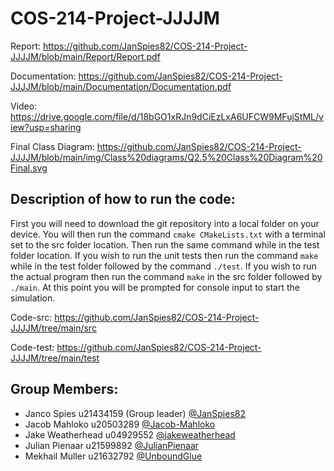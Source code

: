 # COS-214-Project-JJJJM
Report: https://github.com/JanSpies82/COS-214-Project-JJJJM/blob/main/Report/Report.pdf

Documentation: https://github.com/JanSpies82/COS-214-Project-JJJJM/blob/main/Documentation/Documentation.pdf

Video: https://drive.google.com/file/d/18bGO1xRJn9dCiEzLxA6UFCW9MFujStML/view?usp=sharing

Final Class Diagram: https://github.com/JanSpies82/COS-214-Project-JJJJM/blob/main/img/Class%20diagrams/Q2.5%20Class%20Diagram%20Final.svg

## Description of how to run the code: 
First you will need to download the git repository into a local folder on your device. You will then run the command `cmake CMakeLists.txt` with a terminal set to the
src folder location. Then run the same command while in the test folder location. If you wish to run the unit tests then run the command `make` while in the test folder
followed by the command `./test`. If you wish to run the actual program then run the command `make` in the src folder followed by `./main`. At this point you will be
prompted for console input to start the simulation.

Code-src: https://github.com/JanSpies82/COS-214-Project-JJJJM/tree/main/src

Code-test: https://github.com/JanSpies82/COS-214-Project-JJJJM/tree/main/test

## Group Members:
- Janco Spies u21434159 (Group leader) [@JanSpies82](https://github.com/JanSpies82)
- Jacob Mahloko u20503289 [@Jacob-Mahloko](https://github.com/Jacob-Mahloko)
- Jake Weatherhead u04929552 [@jakeweatherhead](https://github.com/jakeweatherhead)
- Julian Pienaar u21599892 [@JulianPienaar](https://github.com/JulianPienaar)
- Mekhail Muller u21632792 [@UnboundGlue](https://github.com/UnboundGlue)
